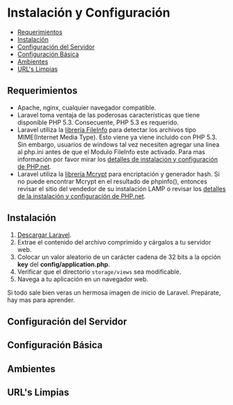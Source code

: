 # Instalación y Configuración

+ [Requerimientos](#reque)
+ [Instalación](#instala)
+ [Configuración del Servidor](#servidor)
+ [Configuración Básica](#basica)
+ [Ambientes](#ambientes)
+ [URL's Limpias](#url)

<h2 id = 'reque'>Requerimientos</h2>

+ Apache, nginx, cualquier navegador compatible.
+ Laravel toma ventaja de las poderosas características que tiene disponible PHP 5.3. Consecuente, PHP 5.3 es requerido.
+ Laravel utiliza la [librería FileInfo](http://www.php.net/manual/en/intro.fileinfo.php) para detectar los archivos tipo MIME(Internet Media Type). Esto viene ya viene incluido con PHP 5.3. Sin embargo, usuarios de windows tal vez necesiten agregar una linea al php.ini antes de que el Modulo FileInfo este activado. Para mas información por favor mirar los [detalles de instalación y configuración de PHP.net](http://php.net/manual/en/fileinfo.installation.php).
+ Laravel utiliza la [librería Mcrypt](http://php.net/manual/en/book.mcrypt.php) para encriptación y generador hash. Si no puede encontrar Mcrypt en el resultado de phpinfo(), entonces revisar el sitio del vendedor de su instalación LAMP o revisar los [detalles de la instalación y configuración de PHP.net](http://php.net/manual/en/book.mcrypt.php).

<h2 id = 'instala'>Instalación</h2>

1. [Descargar Laravel](http://laravel.com/download).
2. Extrae el contenido del archivo comprimido y cárgalos a tu servidor web.
3. Colocar un valor aleatorio de un carácter cadena de 32 bits a la opción **key** del **config/application.php**.
4. Verificar que el directorio `storage/views` sea modificable.
5. Navega a tu aplicación en un navegador web.

Si todo sale bien veras un hermosa imagen de inicio de Laravel. Prepárate, hay mas para aprender.

<h2 id = 'servidor'>Configuración del Servidor</h2>



<h2 id = 'basica'>Configuración Básica</h2>

<h2 id = 'ambientes'>Ambientes</h2>

<h2 id = 'url'>URL's Limpias</h2>